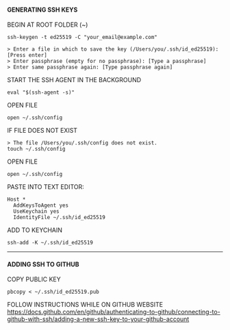 #### GENERATING SSH KEYS

BEGIN AT ROOT FOLDER (~)
```
ssh-keygen -t ed25519 -C "your_email@example.com"
```

```
> Enter a file in which to save the key (/Users/you/.ssh/id_ed25519): [Press enter]
> Enter passphrase (empty for no passphrase): [Type a passphrase]
> Enter same passphrase again: [Type passphrase again]
```

START THE SSH AGENT IN THE BACKGROUND
```
eval "$(ssh-agent -s)"
```

OPEN FILE
```
open ~/.ssh/config
```

IF FILE DOES NOT EXIST
```
> The file /Users/you/.ssh/config does not exist.
touch ~/.ssh/config
```

OPEN FILE
```
open ~/.ssh/config
```
PASTE INTO TEXT EDITOR: 
```
Host *  
  AddKeysToAgent yes  
  UseKeychain yes  
  IdentityFile ~/.ssh/id_ed25519  
```

ADD TO KEYCHAIN
```
ssh-add -K ~/.ssh/id_ed25519
```
---

#### ADDING SSH TO GITHUB

COPY PUBLIC KEY
```
pbcopy < ~/.ssh/id_ed25519.pub
```
FOLLOW INSTRUCTIONS WHILE ON GITHUB WEBSITE
https://docs.github.com/en/github/authenticating-to-github/connecting-to-github-with-ssh/adding-a-new-ssh-key-to-your-github-account
